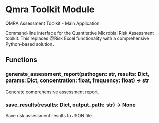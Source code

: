 # Qmra Toolkit Module

QMRA Assessment Toolkit - Main Application

Command-line interface for the Quantitative Microbial Risk Assessment toolkit.
This replaces @Risk Excel functionality with a comprehensive Python-based solution.

## Functions

### generate_assessment_report(pathogen: str, results: Dict, params: Dict, concentration: float, frequency: float) -> str

Generate comprehensive assessment report.

### save_results(results: Dict, output_path: str) -> None

Save risk assessment results to JSON file.

